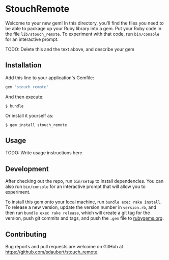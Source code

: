 # StouchRemote

Welcome to your new gem! In this directory, you'll find the files you need to be able to package up your Ruby library into a gem. Put your Ruby code in the file `lib/stouch_remote`. To experiment with that code, run `bin/console` for an interactive prompt.

TODO: Delete this and the text above, and describe your gem

## Installation

Add this line to your application's Gemfile:

```ruby
gem 'stouch_remote'
```

And then execute:

    $ bundle

Or install it yourself as:

    $ gem install stouch_remote

## Usage

TODO: Write usage instructions here

## Development

After checking out the repo, run `bin/setup` to install dependencies. You can also run `bin/console` for an interactive prompt that will allow you to experiment.

To install this gem onto your local machine, run `bundle exec rake install`. To release a new version, update the version number in `version.rb`, and then run `bundle exec rake release`, which will create a git tag for the version, push git commits and tags, and push the `.gem` file to [rubygems.org](https://rubygems.org).

## Contributing

Bug reports and pull requests are welcome on GitHub at https://github.com/sdaubert/stouch_remote.
